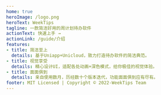 ```yaml
---
home: true
heroImage: /logo.png
heroText: WeekTips
tagline: 一款简洁好用的周计划待办软件
actionText: 快速上手 →
actionLink: /guide/介绍
features:
- title: 简洁至上
  details: 基于Uniapp+Unicloud，致力打造待办软件的简洁典范。
- title: 视觉享受
  details: 精心设计UI，适配各处动画+深色模式，给你极佳的视觉体验。
- title: 面面俱到
  details: 亲自使用数月，历经数十个版本迭代，功能面面俱到应有尽有。
footer: MIT Licensed | Copyright © 2022-WeekTips Team
---
```


